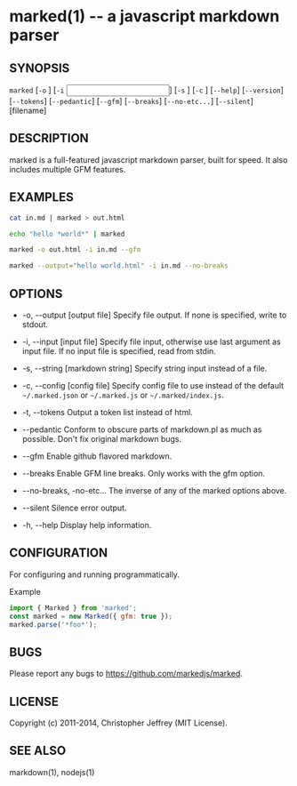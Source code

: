 # marked(1) -- a javascript markdown parser

## SYNOPSIS

`marked` [`-o` <output file>] [`-i` <input file>] [`-s` <markdown string>] [`-c` <config file>] [`--help`] [`--version`] [`--tokens`] [`--pedantic`] [`--gfm`] [`--breaks`] [`--no-etc...`] [`--silent`] [filename]

## DESCRIPTION

marked is a full-featured javascript markdown parser, built for speed.
It also includes multiple GFM features.

## EXAMPLES

```sh
cat in.md | marked > out.html
```

```sh
echo "hello *world*" | marked
```

```sh
marked -o out.html -i in.md --gfm
```

```sh
marked --output="hello world.html" -i in.md --no-breaks
```

## OPTIONS

* -o, --output [output file]
Specify file output. If none is specified, write to stdout.

* -i, --input [input file]
Specify file input, otherwise use last argument as input file.
If no input file is specified, read from stdin.

* -s, --string [markdown string]
Specify string input instead of a file.

* -c, --config [config file]
Specify config file to use instead of the default `~/.marked.json` or `~/.marked.js` or `~/.marked/index.js`.

* -t, --tokens
Output a token list instead of html.

* --pedantic
Conform to obscure parts of markdown.pl as much as possible.
Don't fix original markdown bugs.

* --gfm
Enable github flavored markdown.

* --breaks
Enable GFM line breaks. Only works with the gfm option.

* --no-breaks, -no-etc...
The inverse of any of the marked options above.

* --silent
Silence error output.

* -h, --help
Display help information.

## CONFIGURATION

For configuring and running programmatically.

Example

```js
import { Marked } from 'marked';
const marked = new Marked({ gfm: true });
marked.parse('*foo*');
```

## BUGS

Please report any bugs to <https://github.com/markedjs/marked>.

## LICENSE

Copyright (c) 2011-2014, Christopher Jeffrey (MIT License).

## SEE ALSO

markdown(1), nodejs(1)
